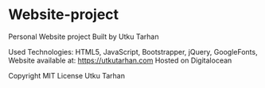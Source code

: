 # Website-project
Personal Website project
Built by Utku Tarhan

Used Technologies: HTML5, JavaScript, Bootstrapper, jQuery, GoogleFonts,
Website available at: https://utkutarhan.com
Hosted on Digitalocean


Copyright MIT License Utku Tarhan 
